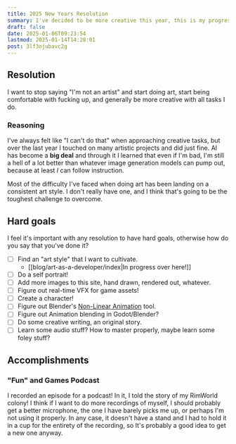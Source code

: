 ```yaml
---
title: 2025 New Years Resolution
summary: I've decided to be more creative this year, this is my progress!
draft: false
date: 2025-01-06T09:23:54
lastmod: 2025-01-14T14:28:01
post: 3lf3ojubavc2g
---
```

## Resolution
I want to stop saying "I'm not an artist" and start doing art, start being comfortable with fucking up, and generally be more creative with all tasks I do.

### Reasoning
I've always felt like "I can't do that" when approaching creative tasks, but over the last year I touched on many artistic projects and did just fine. AI has become a **big deal** and through it I learned that even if I'm bad, I'm still a hell of a lot better than whatever image generation models can pump out, because at least *I* can follow instruction.

Most of the difficulty I've faced when doing art has been landing on a consistent art style. I don't really have one, and I think that's going to be the toughest challenge to overcome.

## Hard goals
I feel it's important with any resolution to have hard goals, otherwise how do you say that you've done it?

- [ ] Find an "art style" that I want to cultivate.
	- [[blog/art-as-a-developer/index|In progress over here!]]
- [ ] Do a self portrait!
- [ ] Add more images to this site, hand drawn, rendered out, whatever.
- [ ] Figure out real-time VFX for game assets!
- [ ] Create a character!
- [ ] Figure out Blender's [Non-Linear Animation](https://docs.blender.org/manual/en/latest/editors/nla/index.html) tool.
- [ ] Figure out Animation blending in Godot/Blender?
- [ ] Do some creative writing, an original story.
- [ ] Learn some audio stuff? How to master properly, maybe learn some foley stuff?

## Accomplishments

### "Fun" and Games Podcast
I recorded an episode for a podcast! In it, I told the story of my RimWorld colony! I think if I want to do more recordings of myself, I should probably get a better microphone, the one I have barely picks me up, or perhaps I'm not using it properly. In any case, it doesn't have a stand and I had to hold it in a cup for the entirety of the recording, so It's probably a good idea to get a new one anyway.